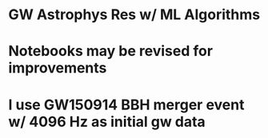 # GW Astrophys Res w/ ML Algorithms
# Notebooks may be revised for improvements
# I use GW150914 BBH merger event w/ 4096 Hz as initial gw data
